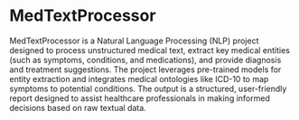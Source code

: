 # MedTextProcessor

MedTextProcessor is a Natural Language Processing (NLP) project designed to process unstructured medical text, extract key medical entities (such as symptoms, conditions, and medications), and provide diagnosis and treatment suggestions. The project leverages pre-trained models for entity extraction and integrates medical ontologies like ICD-10 to map symptoms to potential conditions. The output is a structured, user-friendly report designed to assist healthcare professionals in making informed decisions based on raw textual data.
